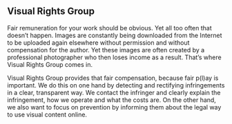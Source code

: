 ## Visual Rights Group

Fair remuneration for your work should be obvious. Yet all too often that doesn’t happen. Images are constantly being downloaded from the Internet to be uploaded again elsewhere without permission and without compensation for the author. Yet these images are often created by a professional photographer who then loses income as a result. That’s where Visual Rights Group comes in.

Visual Rights Group provides that fair compensation, because fair p(l)ay is important. We do this on one hand by detecting and rectifying infringements in a clear, transparent way. We contact the infringer and clearly explain the infringement, how we operate and what the costs are. On the other hand, we also want to focus on prevention by informing them about the legal way to use visual content online.
